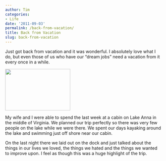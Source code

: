 ```yaml
---
author: Tim
categories:
- Life
date: '2011-09-03'
permalink: /back-from-vacation/
title: Back from Vacation
slug: back-from-vacation
---
```


Just got back from vacation and it was wonderful. I absolutely love what I do, but even those of us who have our &#8220;dream jobs&#8221; need a vacation from it every once in a while.

[<img class="size-medium wp-image-104 alignleft" title="Lake Anna Sunset" src="http://timw.co/wp-content/uploads/2011/10/la-sunset1-300x191.jpg" alt="" width="210" height="134" />][1]

My wife and I were able to spend the last week at a cabin on Lake Anna in the middle of Virginia. We planned our trip perfectly so there was very few people on the lake while we were there. We spent our days kayaking around the lake and swimming just off shore near our cabin.

On the last night there we laid out on the dock and just talked about the things in our lives we loved, the things we hated and the things we wanted to improve upon. I feel as though this was a huge highlight of the trip.

 [1]: http://timw.co/wp-content/uploads/2011/10/la-sunset1.jpg
 